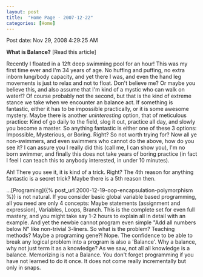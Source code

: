 ```yaml
---
layout: post
title:  "Home Page - 2007-12-22"
categories: [Home]
---
```


Post date: Nov 29, 2008 4:29:25 AM

**What is Balance?** [Read this article]

Recently I floated in a 12ft deep swimming pool for an hour! This was my first time ever and I'm 34 years of age. No huffing and puffing, no extra inborn lung/body capacity, and yet there I was, and even the hand leg movements is just to relax and not to float. Don't believe me? Or maybe you believe this, and also assume that I'm kind of a mystic who can walk on water!? Of course probably not the second, but that is the kind of extreme stance we take when we encounter an balance act. If something is fantastic, either it has to be impossible practically, or it is some awesome mystery. Maybe there is another *uninteresting* option, that of meticulous practice: Kind of go daily to the field, slog it out, practice all day, and slowly you become a master. So anything fantastic is either one of these 3 options: Impossible, Mysterious, or Boring. Right? So not worth trying for? Now all ye non-swimmers, and even swimmers who cannot do the above, how do you see it? I can assure you I really did this (call me, I can show you), I'm no born swimmer, and finally this does not take years of boring practice (in fact I feel I can teach this to anybody interested, in under 10 minutes).

Ah! There you see it, it is kind of a trick. Right? The 4th reason for anything fantastic is a secret trick? Maybe there is a 5th reason then.

...[Programing]({% post_url 2000-12-19-oop-encapsulation-polymorphism %}) is not natural. If you consider basic global variable based programming, all you need are only 4 concepts: Maybe statements (assignment and expression), Variables, Loops, Branch. This is the complete set for even full mastery, and you might take say 1-2 hours to explain all in detail with an example. And yet the newbie cannot program even simple "Add all numbers below N" like non-trivial 3-liners. So what is the problem? Teaching methods? Maybe a programing gene?! Nope. The confidence to be able to break any logical problem into a program is also a 'Balance'. Why a balance, why not just term it as a knowledge? As we saw, not all all knowledge is a balance. Memorizing is not a Balance. You don't forget programming if you have not learned to do it once. It does not come really incrementally but only in snaps.

